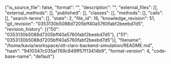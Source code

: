 {"is_source_file": false, "format": "", "description": "", "external_files": [], "external_methods": [], "published": [], "classes": [], "methods": [], "calls": [], "search-terms": [], "state": 2, "file_id": 16, "knowledge_revision": 51, "git_revision": "0353130b5088d7205bff40a5760fabf2beebd7d5", "revision_history": [{"50": "0353130b5088d7205bff40a5760fabf2beebd7d5"}, {"51": "0353130b5088d7205bff40a5760fabf2beebd7d5"}], "filename": "/home/kavia/workspace/ott-claro-backend-simulation/README.md", "hash": "9410347c035af769c849ff57f13414b9", "format-version": 4, "code-base-name": "default"}